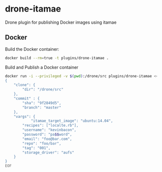 # drone-itamae
Drone plugin for publishing Docker images using itamae


## Docker

Build the Docker container:

```sh
docker build --rm=true -t plugins/drone-itamae .
```

Build and Publish a Docker container

```sh
docker run -i --privileged -v $(pwd):/drone/src plugins/drone-itamae <<EOF
{
	"clone": {
		"dir": "/drone/src"
	},
	"commit" : {
		"sha": "9f2849d5",
		"branch": "master"
	},
	"vargs": {
	        "itamae_target_image": "ubuntu:14.04",
		"recipes": ["localte.rb"],
		"username": "kevinbacon",
		"password": "pa$$word", 
		"email": "foo@bar.com", 
		"repo": "foo/bar",
		"tag": "001",
		"storage_driver": "aufs"
	}
}
EOF
```
